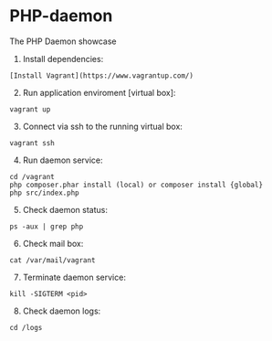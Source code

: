 
# PHP-daemon
The PHP Daemon showcase

1. Install dependencies:

```
[Install Vagrant](https://www.vagrantup.com/)
```

2. Run application enviroment [virtual box]:

```
vagrant up
```

3. Connect via ssh to the running virtual box:

```
vagrant ssh
```

4. Run daemon service:

```
cd /vagrant
php composer.phar install (local) or composer install {global}
php src/index.php
```

5. Check daemon status:

```
ps -aux | grep php
```

6. Check mail box:

```
cat /var/mail/vagrant
```

7. Terminate daemon service:

```
kill -SIGTERM <pid>
```

8. Check daemon logs:

```
cd /logs
```